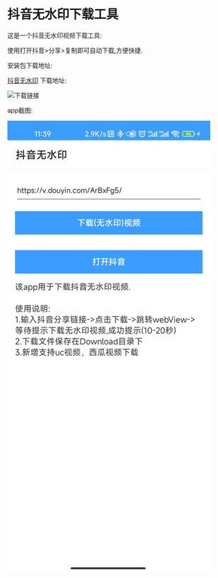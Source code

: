 # 抖音无水印下载工具
这是一个抖音无水印视频下载工具:

使用打开抖音>分享>复制即可自动下载,方便快捷. 

安装包下载地址:

[抖音无水印](https://raw.githubusercontent.com/yuxie2025/douyin/douyin/download/douyin.apk) 下载地址:

![下载链接](https://raw.githubusercontent.com/yuxie2025/douyin/douyin/download/download_qr.png)

app截图:

![app主页截图](https://raw.githubusercontent.com/yuxie2025/douyin/douyin/download/home.png)
